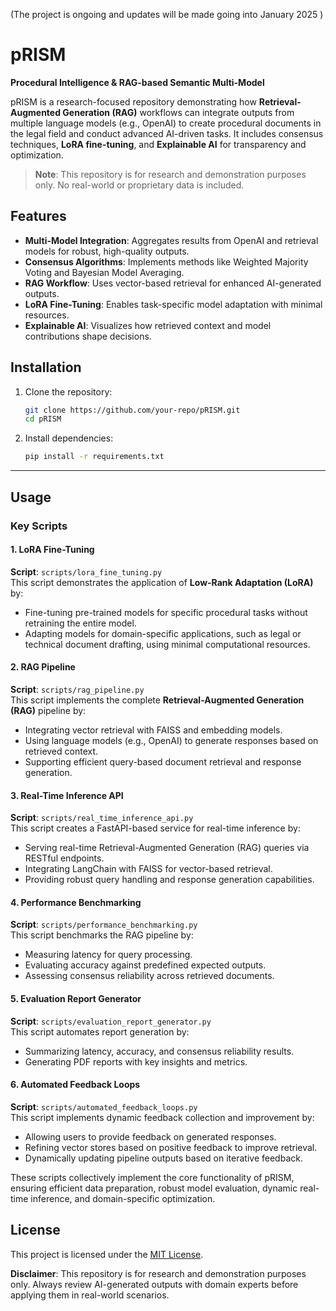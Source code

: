 (The project is ongoing and updates will be made going into January 2025 )


# pRISM  
**Procedural Intelligence & RAG-based Semantic Multi-Model**

pRISM is a research-focused repository demonstrating how **Retrieval-Augmented Generation (RAG)** workflows can integrate outputs from multiple language models (e.g., OpenAI) to create procedural documents in the legal field and conduct advanced AI-driven tasks. It includes consensus techniques, **LoRA fine-tuning**, and **Explainable AI** for transparency and optimization.

> **Note**: This repository is for research and demonstration purposes only. No real-world or proprietary data is included.


## Features  

- **Multi-Model Integration**: Aggregates results from OpenAI and retrieval models for robust, high-quality outputs.  
- **Consensus Algorithms**: Implements methods like Weighted Majority Voting and Bayesian Model Averaging.  
- **RAG Workflow**: Uses vector-based retrieval for enhanced AI-generated outputs.  
- **LoRA Fine-Tuning**: Enables task-specific model adaptation with minimal resources.  
- **Explainable AI**: Visualizes how retrieved context and model contributions shape decisions.

## Installation  

1. Clone the repository:  
   
   ```bash
   git clone https://github.com/your-repo/pRISM.git
   cd pRISM
   ```

2. Install dependencies:  
   
   ```bash
   pip install -r requirements.txt
   ```

---

## Usage  

### Key Scripts  

#### **1. LoRA Fine-Tuning**
**Script**: `scripts/lora_fine_tuning.py`  
This script demonstrates the application of **Low-Rank Adaptation (LoRA)** by:
- Fine-tuning pre-trained models for specific procedural tasks without retraining the entire model.
- Adapting models for domain-specific applications, such as legal or technical document drafting, using minimal computational resources.

#### **2. RAG Pipeline**
**Script**: `scripts/rag_pipeline.py`  
This script implements the complete **Retrieval-Augmented Generation (RAG)** pipeline by:
- Integrating vector retrieval with FAISS and embedding models.
- Using language models (e.g., OpenAI) to generate responses based on retrieved context.
- Supporting efficient query-based document retrieval and response generation.

#### **3. Real-Time Inference API**
**Script**: `scripts/real_time_inference_api.py`  
This script creates a FastAPI-based service for real-time inference by:
- Serving real-time Retrieval-Augmented Generation (RAG) queries via RESTful endpoints.
- Integrating LangChain with FAISS for vector-based retrieval.
- Providing robust query handling and response generation capabilities.

#### **4. Performance Benchmarking**
**Script**: `scripts/performance_benchmarking.py`  
This script benchmarks the RAG pipeline by:
- Measuring latency for query processing.
- Evaluating accuracy against predefined expected outputs.
- Assessing consensus reliability across retrieved documents.

#### **5. Evaluation Report Generator**
**Script**: `scripts/evaluation_report_generator.py`  
This script automates report generation by:
- Summarizing latency, accuracy, and consensus reliability results.
- Generating PDF reports with key insights and metrics.

#### **6. Automated Feedback Loops**
**Script**: `scripts/automated_feedback_loops.py`  
This script implements dynamic feedback collection and improvement by:
- Allowing users to provide feedback on generated responses.
- Refining vector stores based on positive feedback to improve retrieval.
- Dynamically updating pipeline outputs based on iterative feedback.

These scripts collectively implement the core functionality of pRISM, ensuring efficient data preparation, robust model evaluation, dynamic real-time inference, and domain-specific optimization.  

## License  

This project is licensed under the [MIT License](./LICENSE).  

**Disclaimer**: This repository is for research and demonstration purposes only. Always review AI-generated outputs with domain experts before applying them in real-world scenarios.
